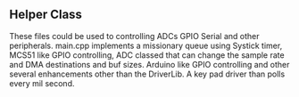 ## Helper Class
These files could be used to controlling ADCs GPIO Serial and other peripherals.
main.cpp implements a missionary queue using Systick timer, MCS51 like GPIO controlling, ADC classed that can change the sample rate and DMA destinations and buf sizes. Arduino like GPIO controlling and other several enhancements other than the DriverLib. A key pad driver than polls every mil second.